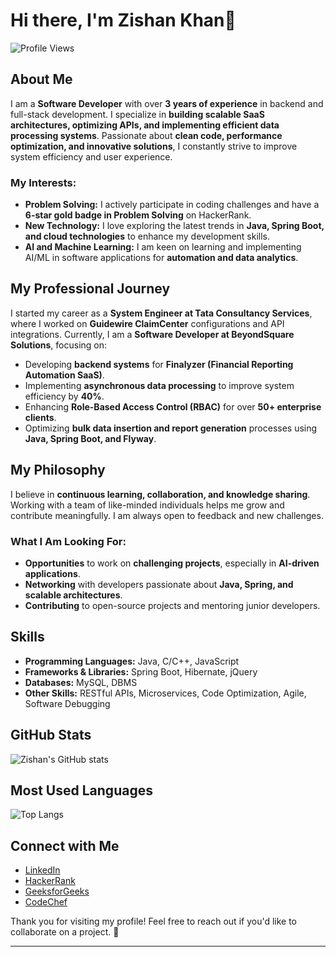 # Hi there, I'm Zishan Khan👋

![Profile Views](https://komarev.com/ghpvc/?username=zishan26&color=brightgreen)  

## **About Me**  

I am a **Software Developer** with over **3 years of experience** in backend and full-stack development. I specialize in **building scalable SaaS architectures, optimizing APIs, and implementing efficient data processing systems**. Passionate about **clean code, performance optimization, and innovative solutions**, I constantly strive to improve system efficiency and user experience.  

### **My Interests:**  

- **Problem Solving:** I actively participate in coding challenges and have a **6-star gold badge in Problem Solving** on HackerRank.  
- **New Technology:** I love exploring the latest trends in **Java, Spring Boot, and cloud technologies** to enhance my development skills.  
- **AI and Machine Learning:** I am keen on learning and implementing AI/ML in software applications for **automation and data analytics**.  

## **My Professional Journey**  

I started my career as a **System Engineer at Tata Consultancy Services**, where I worked on **Guidewire ClaimCenter** configurations and API integrations. Currently, I am a **Software Developer at BeyondSquare Solutions**, focusing on:  

- Developing **backend systems** for **Finalyzer (Financial Reporting Automation SaaS)**.  
- Implementing **asynchronous data processing** to improve system efficiency by **40%**.  
- Enhancing **Role-Based Access Control (RBAC)** for over **50+ enterprise clients**.  
- Optimizing **bulk data insertion and report generation** processes using **Java, Spring Boot, and Flyway**.  

## **My Philosophy**  

I believe in **continuous learning, collaboration, and knowledge sharing**. Working with a team of like-minded individuals helps me grow and contribute meaningfully. I am always open to feedback and new challenges.  

### **What I Am Looking For:**  

- **Opportunities** to work on **challenging projects**, especially in **AI-driven applications**.  
- **Networking** with developers passionate about **Java, Spring, and scalable architectures**.  
- **Contributing** to open-source projects and mentoring junior developers.  

## **Skills**  

- **Programming Languages:** Java, C/C++, JavaScript  
- **Frameworks & Libraries:** Spring Boot, Hibernate, jQuery  
- **Databases:** MySQL, DBMS  
- **Other Skills:** RESTful APIs, Microservices, Code Optimization, Agile, Software Debugging  

## **GitHub Stats**  

![Zishan's GitHub stats](https://github-readme-stats.vercel.app/api?username=zishan26&show_icons=true&theme=radical)  

## **Most Used Languages**  

![Top Langs](https://github-readme-stats.vercel.app/api/top-langs/?username=zishan26&layout=compact&theme=radical&langs_count=10&hide=html,css&hide_border=true&custom_title=Top%20Languages&bg_color=0d1117&title_color=ffffff&text_color=ffffff&icon_color=79ff97&count_private=true&include_all_commits=true&hide_progress=false)  

## **Connect with Me**  

- [LinkedIn](https://www.linkedin.com/in/zishan-khan-970b11193/)  
- [HackerRank](https://www.hackerrank.com/Jackk26)  
- [GeeksforGeeks](https://auth.geeksforgeeks.org/user/zishan26/practice)  
- [CodeChef](https://www.codechef.com/users/zishan_26)  

Thank you for visiting my profile! Feel free to reach out if you'd like to collaborate on a project. 🚀  

---
